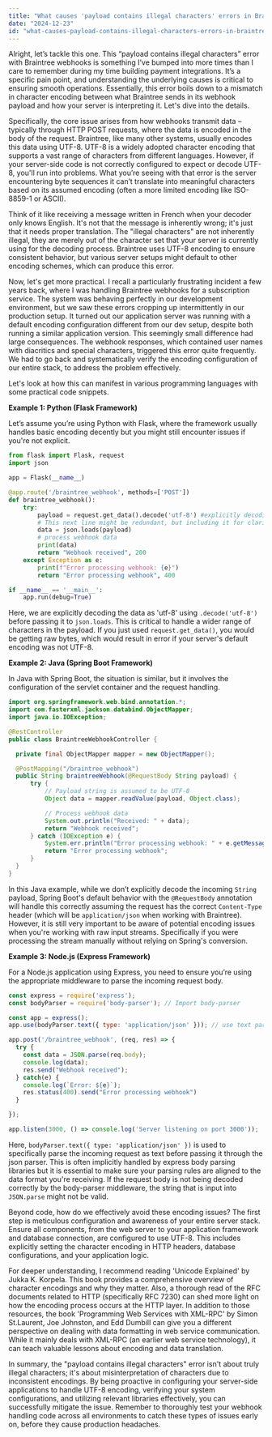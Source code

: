 ```yaml
---
title: "What causes 'payload contains illegal characters' errors in Braintree webhooks?"
date: "2024-12-23"
id: "what-causes-payload-contains-illegal-characters-errors-in-braintree-webhooks"
---
```


Alright, let’s tackle this one. This “payload contains illegal characters” error with Braintree webhooks is something I’ve bumped into more times than I care to remember during my time building payment integrations. It’s a specific pain point, and understanding the underlying causes is critical to ensuring smooth operations. Essentially, this error boils down to a mismatch in character encoding between what Braintree sends in its webhook payload and how your server is interpreting it. Let's dive into the details.

Specifically, the core issue arises from how webhooks transmit data – typically through HTTP POST requests, where the data is encoded in the body of the request. Braintree, like many other systems, usually encodes this data using UTF-8. UTF-8 is a widely adopted character encoding that supports a vast range of characters from different languages. However, if your server-side code is not correctly configured to expect or decode UTF-8, you'll run into problems. What you’re seeing with that error is the server encountering byte sequences it can’t translate into meaningful characters based on its assumed encoding (often a more limited encoding like ISO-8859-1 or ASCII).

Think of it like receiving a message written in French when your decoder only knows English. It's not that the message is inherently wrong; it's just that it needs proper translation. The "illegal characters" are not inherently illegal, they are merely out of the character set that your server is currently using for the decoding process. Braintree uses UTF-8 encoding to ensure consistent behavior, but various server setups might default to other encoding schemes, which can produce this error.

Now, let's get more practical. I recall a particularly frustrating incident a few years back, where I was handling Braintree webhooks for a subscription service. The system was behaving perfectly in our development environment, but we saw these errors cropping up intermittently in our production setup. It turned out our application server was running with a default encoding configuration different from our dev setup, despite both running a similar application version. This seemingly small difference had large consequences. The webhook responses, which contained user names with diacritics and special characters, triggered this error quite frequently. We had to go back and systematically verify the encoding configuration of our entire stack, to address the problem effectively.

Let's look at how this can manifest in various programming languages with some practical code snippets.

**Example 1: Python (Flask Framework)**

Let’s assume you’re using Python with Flask, where the framework usually handles basic encoding decently but you might still encounter issues if you're not explicit.

```python
from flask import Flask, request
import json

app = Flask(__name__)

@app.route('/braintree_webhook', methods=['POST'])
def braintree_webhook():
    try:
        payload = request.get_data().decode('utf-8') #explicitly decoding as utf-8
        # This next line might be redundant, but including it for clarity
        data = json.loads(payload) 
        # process webhook data
        print(data)
        return "Webhook received", 200
    except Exception as e:
        print(f"Error processing webhook: {e}")
        return "Error processing webhook", 400

if __name__ == '__main__':
    app.run(debug=True)
```

Here, we are explicitly decoding the data as 'utf-8' using `.decode('utf-8')` before passing it to `json.loads`. This is critical to handle a wider range of characters in the payload. If you just used `request.get_data()`, you would be getting raw bytes, which would result in error if your server's default encoding was not UTF-8.

**Example 2: Java (Spring Boot Framework)**

In Java with Spring Boot, the situation is similar, but it involves the configuration of the servlet container and the request handling.

```java
import org.springframework.web.bind.annotation.*;
import com.fasterxml.jackson.databind.ObjectMapper;
import java.io.IOException;

@RestController
public class BraintreeWebhookController {

  private final ObjectMapper mapper = new ObjectMapper();

  @PostMapping("/braintree_webhook")
  public String braintreeWebhook(@RequestBody String payload) {
      try {
          // Payload string is assumed to be UTF-8
          Object data = mapper.readValue(payload, Object.class);

          // Process webhook data
          System.out.println("Received: " + data);
          return "Webhook received";
      } catch (IOException e) {
          System.err.println("Error processing webhook: " + e.getMessage());
          return "Error processing webhook";
      }
  }
}

```

In this Java example, while we don’t explicitly decode the incoming `String` payload, Spring Boot's default behavior with the `@RequestBody` annotation will handle this correctly assuming the request has the correct `Content-Type` header (which will be `application/json` when working with Braintree). However, it is still very important to be aware of potential encoding issues when you're working with raw input streams. Specifically if you were processing the stream manually without relying on Spring's conversion.

**Example 3: Node.js (Express Framework)**

For a Node.js application using Express, you need to ensure you’re using the appropriate middleware to parse the incoming request body.

```javascript
const express = require('express');
const bodyParser = require('body-parser'); // Import body-parser

const app = express();
app.use(bodyParser.text({ type: 'application/json' })); // use text parsing with json type

app.post('/braintree_webhook', (req, res) => {
  try {
    const data = JSON.parse(req.body);
    console.log(data);
    res.send("Webhook received");
  } catch(e) {
    console.log(`Error: ${e}`);
    res.status(400).send("Error processing webhook")
  }

});

app.listen(3000, () => console.log('Server listening on port 3000'));
```

Here, `bodyParser.text({ type: 'application/json' })` is used to specifically parse the incoming request as text before passing it through the json parser. This is often implicitly handled by express body parsing libraries but it is essential to make sure your parsing rules are aligned to the data format you're receiving. If the request body is not being decoded correctly by the body-parser middleware, the string that is input into `JSON.parse` might not be valid.

Beyond code, how do we effectively avoid these encoding issues? The first step is meticulous configuration and awareness of your entire server stack. Ensure all components, from the web server to your application framework and database connection, are configured to use UTF-8. This includes explicitly setting the character encoding in HTTP headers, database configurations, and your application logic.

For deeper understanding, I recommend reading 'Unicode Explained' by Jukka K. Korpela. This book provides a comprehensive overview of character encodings and why they matter. Also, a thorough read of the RFC documents related to HTTP (specifically RFC 7230) can shed more light on how the encoding process occurs at the HTTP layer. In addition to those resources, the book 'Programming Web Services with XML-RPC' by Simon St.Laurent, Joe Johnston, and Edd Dumbill can give you a different perspective on dealing with data formatting in web service communication. While it mainly deals with XML-RPC (an earlier web service technology), it can teach valuable lessons about encoding and data translation.

In summary, the "payload contains illegal characters" error isn't about truly illegal characters; it's about misinterpretation of characters due to inconsistent encodings. By being proactive in configuring your server-side applications to handle UTF-8 encoding, verifying your system configurations, and utilizing relevant libraries effectively, you can successfully mitigate the issue. Remember to thoroughly test your webhook handling code across all environments to catch these types of issues early on, before they cause production headaches.
